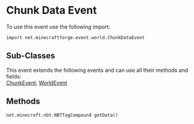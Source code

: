 # Chunk Data Event

To use this event use the following import:
```groovy:no-line-numbers
import net.minecraftforge.event.world.ChunkDataEvent
```

## Sub-Classes
This event extends the following events and can use all their methods and fields: <br>
[ChunkEvent](../chunk_event/chunk_event.md), [WorldEvent](../world_event/world_event.md)

## Methods
```groovy:no-line-numbers
net.minecraft.nbt.NBTTagCompound getData()
```
